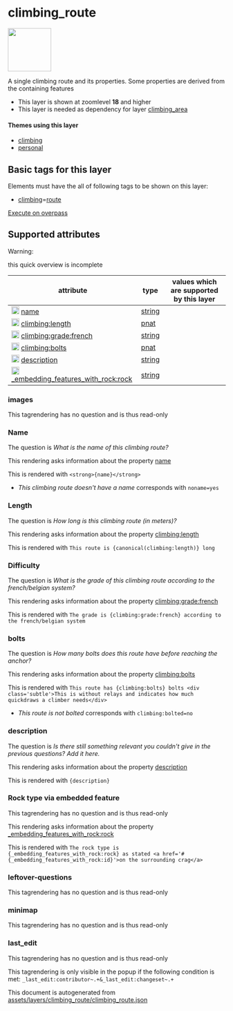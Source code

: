 [//]: # (WARNING: this file is automatically generated. Please find the sources at the bottom and edit those sources)

 climbing_route 
================



<img src='https://mapcomplete.osm.be/circle:white;./assets/themes/climbing/climbing_route.svg' height="100px"> 

A single climbing route and its properties. Some properties are derived from the containing features






  - This layer is shown at zoomlevel **18** and higher
  - This layer is needed as dependency for layer [climbing_area](#climbing_area)




#### Themes using this layer 





  - [climbing](https://mapcomplete.osm.be/climbing)
  - [personal](https://mapcomplete.osm.be/personal)




 Basic tags for this layer 
---------------------------



Elements must have the all of following tags to be shown on this layer:



  - <a href='https://wiki.openstreetmap.org/wiki/Key:climbing' target='_blank'>climbing</a>=<a href='https://wiki.openstreetmap.org/wiki/Tag:climbing%3Droute' target='_blank'>route</a>


[Execute on overpass](http://overpass-turbo.eu/?Q=%5Bout%3Ajson%5D%5Btimeout%3A90%5D%3B(%20%20%20%20nwr%5B%22climbing%22%3D%22route%22%5D(%7B%7Bbbox%7D%7D)%3B%0A)%3Bout%20body%3B%3E%3Bout%20skel%20qt%3B)



 Supported attributes 
----------------------



Warning: 

this quick overview is incomplete



attribute | type | values which are supported by this layer
----------- | ------ | ------------------------------------------
[<img src='https://mapcomplete.osm.be/assets/svg/statistics.svg' height='18px'>](https://taginfo.openstreetmap.org/keys/name#values) [name](https://wiki.openstreetmap.org/wiki/Key:name) | [string](../SpecialInputElements.md#string) | [](https://wiki.openstreetmap.org/wiki/Tag:name%3D)
[<img src='https://mapcomplete.osm.be/assets/svg/statistics.svg' height='18px'>](https://taginfo.openstreetmap.org/keys/climbing:length#values) [climbing:length](https://wiki.openstreetmap.org/wiki/Key:climbing:length) | [pnat](../SpecialInputElements.md#pnat) | 
[<img src='https://mapcomplete.osm.be/assets/svg/statistics.svg' height='18px'>](https://taginfo.openstreetmap.org/keys/climbing:grade:french#values) [climbing:grade:french](https://wiki.openstreetmap.org/wiki/Key:climbing:grade:french) | [string](../SpecialInputElements.md#string) | 
[<img src='https://mapcomplete.osm.be/assets/svg/statistics.svg' height='18px'>](https://taginfo.openstreetmap.org/keys/climbing:bolts#values) [climbing:bolts](https://wiki.openstreetmap.org/wiki/Key:climbing:bolts) | [pnat](../SpecialInputElements.md#pnat) | 
[<img src='https://mapcomplete.osm.be/assets/svg/statistics.svg' height='18px'>](https://taginfo.openstreetmap.org/keys/description#values) [description](https://wiki.openstreetmap.org/wiki/Key:description) | [string](../SpecialInputElements.md#string) | 
[<img src='https://mapcomplete.osm.be/assets/svg/statistics.svg' height='18px'>](https://taginfo.openstreetmap.org/keys/_embedding_features_with_rock:rock#values) [_embedding_features_with_rock:rock](https://wiki.openstreetmap.org/wiki/Key:_embedding_features_with_rock:rock) | [string](../SpecialInputElements.md#string) | 




### images 



This tagrendering has no question and is thus read-only





### Name 



The question is  *What is the name of this climbing route?*

This rendering asks information about the property  [name](https://wiki.openstreetmap.org/wiki/Key:name) 

This is rendered with  `<strong>{name}</strong>`





  - *This climbing route doesn't have a name*  corresponds with  `noname=yes`




### Length 



The question is  *How long is this climbing route (in meters)?*

This rendering asks information about the property  [climbing:length](https://wiki.openstreetmap.org/wiki/Key:climbing:length) 

This is rendered with  `This route is {canonical(climbing:length)} long`





### Difficulty 



The question is  *What is the grade of this climbing route according to the french/belgian system?*

This rendering asks information about the property  [climbing:grade:french](https://wiki.openstreetmap.org/wiki/Key:climbing:grade:french) 

This is rendered with  `The grade is {climbing:grade:french} according to the french/belgian system`





### bolts 



The question is  *How many bolts does this route have before reaching the anchor?*

This rendering asks information about the property  [climbing:bolts](https://wiki.openstreetmap.org/wiki/Key:climbing:bolts) 

This is rendered with  `This route has {climbing:bolts} bolts <div class='subtle'>This is without relays and indicates how much quickdraws a climber needs</div>`





  - *This route is not bolted*  corresponds with  `climbing:bolted=no`




### description 



The question is  *Is there still something relevant you couldn't give in the previous questions? Add it here.*

This rendering asks information about the property  [description](https://wiki.openstreetmap.org/wiki/Key:description) 

This is rendered with  `{description}`





### Rock type via embedded feature 



This tagrendering has no question and is thus read-only

This rendering asks information about the property  [_embedding_features_with_rock:rock](https://wiki.openstreetmap.org/wiki/Key:_embedding_features_with_rock:rock) 

This is rendered with  `The rock type is {_embedding_features_with_rock:rock} as stated <a href='#{_embedding_features_with_rock:id}'>on the surrounding crag</a>`





### leftover-questions 



This tagrendering has no question and is thus read-only





### minimap 



This tagrendering has no question and is thus read-only





### last_edit 



This tagrendering has no question and is thus read-only



This tagrendering is only visible in the popup if the following condition is met: `_last_edit:contributor~.+&_last_edit:changeset~.+` 

This document is autogenerated from [assets/layers/climbing_route/climbing_route.json](https://github.com/pietervdvn/MapComplete/blob/develop/assets/layers/climbing_route/climbing_route.json)
